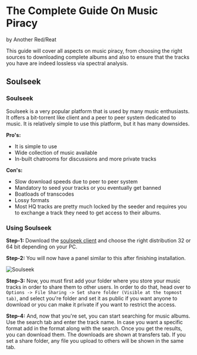 # The Complete Guide On Music Piracy 
by Another Red/Reat

This guide will cover all aspects on music piracy, from choosing the right sources to downloading complete albums and also to ensure that the tracks you have are indeed lossless via spectral analysis.

## Soulseek

### Soulseek
Soulseek is a very popular platform that is used by many music enthusiasts. It offers a bit-torrent like client and a peer to peer system dedicated to music. It is relatively simple to use this platform, but it has many downsides. 

**Pro's:**
* It is simple to use
* Wide collection of music available
* In-built chatrooms for discussions and more private tracks

**Con's:**
* Slow download speeds due to peer to peer system
* Mandatory to seed your tracks or you eventually get banned
* Boatloads of transcodes
* Lossy formats
* Most HQ tracks are pretty much locked by the seeder and requires you to exchange a track they need to get access to their albums.

### Using Soulseek

**Step-1:**
Download the [soulseek client](http://www.slsknet.org/news/node/1) and choose the right distribution 32 or 64 bit depending on your PC.

**Step-2:**
You will now have a panel similar to this after finishing installation.

![Soulseek](https://i.imgur.com/WqEUr3y.png)

**Step-3:**
Now, you must first add your folder where you store your music tracks in order to share them to other users. In order to do that, head over to ```Options -> File Sharing -> Set share folder (Visible at the topmost tab)```, and select you're folder and set it as public if you want anyone to download or you can make it private if you want to restrict the access.

**Step-4:**
And, now that you're set, you can start searching for music albums. Use the search tab and enter the track name. In case you want a specific format add in the format along with the search. Once you get the results, you can download them. The downloads are shown at transfers tab. If you set a share folder, any file you upload to others will be shown in the same tab.

